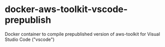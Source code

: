 # docker-aws-toolkit-vscode-prepublish
Docker container to compile prepublished version of aws-toolkit for Visual Studio Code ("vscode")
